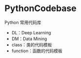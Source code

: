 # PythonCodebase

Python 常用代码库

* DL：Deep Learning
* DM：Data Mining
* class：类的代码模板
* function：函数的代码模板
